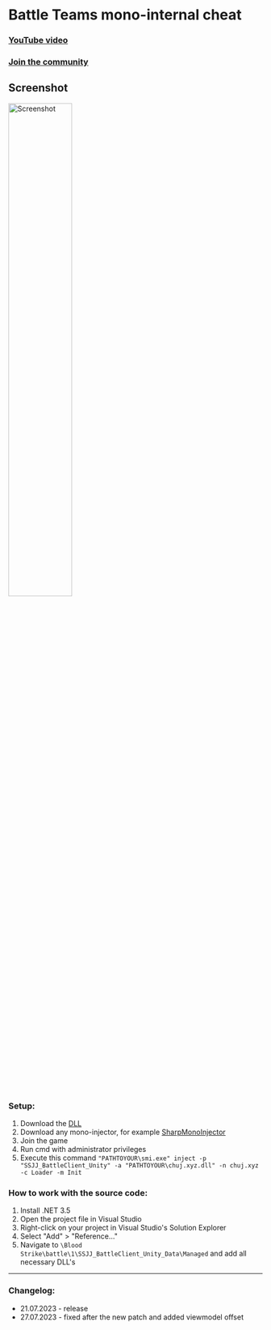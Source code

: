 # Battle Teams mono-internal cheat

### [YouTube video](https://youtu.be/_Lk0pOXE-js)
### [Join the community](https://t.me/precache)

## Screenshot
<img src="https://i.ibb.co/hmK1wFw/Screenshot.png" alt="Screenshot" style="width: 50%">

### Setup:
1. Download the [DLL](https://github.com/ho9/bt-internal/releases/tag/x)
2. Download any mono-injector, for example [SharpMonoInjector](https://github.com/warbler/SharpMonoInjector/releases)
3. Join the game
4. Run cmd with administrator privileges
5. Execute this command `"PATHTOYOUR\smi.exe" inject -p "SSJJ_BattleClient_Unity" -a "PATHTOYOUR\chuj.xyz.dll" -n chuj.xyz -c Loader -m Init`

### How to work with the source code:
1. Install .NET 3.5
2. Open the project file in Visual Studio
3. Right-click on your project in Visual Studio's Solution Explorer
4. Select "Add" > "Reference..."
5. Navigate to `\Blood Strike\battle\1\SSJJ_BattleClient_Unity_Data\Managed` and add all necessary DLL's

<hr>

### Changelog:
- 21.07.2023 - release
- 27.07.2023 - fixed after the new patch and added viewmodel offset
